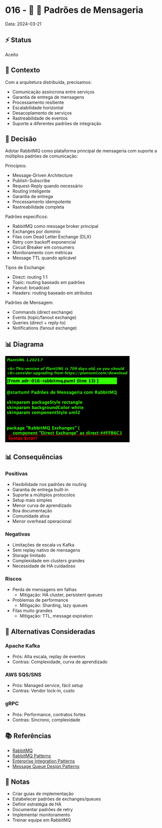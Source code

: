 # 016 - 📝 📨 Padrões de Mensageria

Data: 2024-03-21

## ⚡ Status

Aceito

## 🎯 Contexto

Com a arquitetura distribuída, precisamos:
- Comunicação assíncrona entre serviços
- Garantia de entrega de mensagens
- Processamento resiliente
- Escalabilidade horizontal
- Desacoplamento de serviços
- Rastreabilidade de eventos
- Suporte a diferentes padrões de integração

## 🔨 Decisão

Adotar RabbitMQ como plataforma principal de mensageria com suporte a múltiplos padrões de comunicação:

Princípios:
- Message-Driven Architecture
- Publish-Subscribe
- Request-Reply quando necessário
- Routing inteligente
- Garantia de entrega
- Processamento idempotente
- Rastreabilidade completa

Padrões específicos:
- RabbitMQ como message broker principal
- Exchanges por domínio
- Filas com Dead Letter Exchange (DLX)
- Retry com backoff exponencial
- Circuit Breaker em consumers
- Monitoramento com métricas
- Message TTL quando aplicável

Tipos de Exchange:
- Direct: routing 1:1
- Topic: routing baseado em padrões
- Fanout: broadcast
- Headers: routing baseado em atributos

Padrões de Mensagem:
- Commands (direct exchange)
- Events (topic/fanout exchange)
- Queries (direct + reply-to)
- Notifications (fanout exchange)

## 📊 Diagrama

![Diagrama de Padrões de Mensageria com RabbitMQ](../_assets/adr-016-rabbitmq.png)

## 📊 Consequências

### Positivas

- Flexibilidade nos padrões de routing
- Garantia de entrega built-in
- Suporte a múltiplos protocolos
- Setup mais simples
- Menor curva de aprendizado
- Boa documentação
- Comunidade ativa
- Menor overhead operacional

### Negativas

- Limitações de escala vs Kafka
- Sem replay nativo de mensagens
- Storage limitado
- Complexidade em clusters grandes
- Necessidade de HA cuidadoso

### Riscos

- Perda de mensagens em falhas
  - Mitigação: HA cluster, persistent queues
- Problemas de performance
  - Mitigação: Sharding, lazy queues
- Filas muito grandes
  - Mitigação: TTL, message expiration

## 🔄 Alternativas Consideradas

### Apache Kafka
- Prós: Alta escala, replay de eventos
- Contras: Complexidade, curva de aprendizado

### AWS SQS/SNS
- Prós: Managed service, fácil setup
- Contras: Vendor lock-in, custo

### gRPC
- Prós: Performance, contratos fortes
- Contras: Síncrono, complexidade

## 📚 Referências

- [RabbitMQ](https://www.rabbitmq.com/)
- [RabbitMQ Patterns](https://www.rabbitmq.com/getstarted.html)
- [Enterprise Integration Patterns](https://www.enterpriseintegrationpatterns.com/)
- [Message Queue Design Patterns](https://docs.microsoft.com/en-us/azure/architecture/patterns/publisher-subscriber)

## 📝 Notas

- Criar guias de implementação
- Estabelecer padrões de exchanges/queues
- Definir estratégia de HA
- Documentar padrões de retry
- Implementar monitoramento
- Treinar equipe em RabbitMQ 